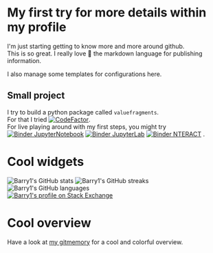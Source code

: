 <!--- https://docs.github.com/en/github/setting-up-and-managing-your-github-profile/customizing-your-profile/about-your-profile --->
<!--- https://docs.github.com/en/github/setting-up-and-managing-your-github-profile/managing-your-profile-readme --->

# My first try for more details within my profile

I'm just starting getting to know more and more around github.  
This is so great. I really love :star_struck: the markdown language for publishing information.

I also manage some templates for configurations here.

## Small project

I try to build a python package called `valuefragments`.  
For that I tried [![CodeFactor](https://www.codefactor.io/repository/github/barry1/pyvaluefragments/badge)](https://www.codefactor.io/repository/github/barry1/pyvaluefragments).  
For live playing around with my first steps, you might try
[![Binder JupyterNotebook](https://mybinder.org/badge_logo.svg)](https://mybinder.org/v2/gh/Barry1/PyValueFragments/HEAD "JupyterNotebook")
[![Binder JupyterLab](https://mybinder.org/badge_logo.svg)](https://mybinder.org/v2/gh/Barry1/PyValueFragments/HEAD?urlpath=lab "JupyterLab")
[![Binder NTERACT](https://mybinder.org/badge_logo.svg)](https://mybinder.org/v2/gh/Barry1/PyValueFragments/HEAD?urlpath=nteract "nteract")
.

# Cool widgets

<!--- https://github.com/anuraghazra/github-readme-stats#github-stats-card &locale=de--->

![Barry1's GitHub stats](https://github-readme-stats.vercel.app/api?username=Barry1&show_icons=true&custom_title=Barry1%27s%20statistics&hide_title=true)
![Barry1's GitHub streaks](https://github-readme-streak-stats.herokuapp.com/?user=Barry1)
![Barry1's GitHub languages](https://github-readme-stats.vercel.app/api/top-langs?username=Barry1&show_icons=true&custom_title=Barry1%27s%20languages&langs_count=8&layout=compact&hide_title=true)  
[![Barry1's profile on Stack Exchange](https://stackexchange.com/users/flair/306537.png)](https://stackexchange.com/users/306537)

# Cool overview

Have a look at [my gitmemory](https://gitmemory.com/Barry1) for a cool and colorful overview.
